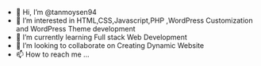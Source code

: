 - 👋 Hi, I’m @tanmoysen94
- 👀 I’m interested in HTML,CSS,Javascript,PHP ,WordPress Customization and WordPress Theme development
- 🌱 I’m currently learning Full stack Web Development 
- 💞️ I’m looking to collaborate on Creating Dynamic Website 
- 📫 How to reach me ...

<!---
tanmoysen94/tanmoysen94 is a ✨ special ✨ repository because its `README.md` (this file) appears on your GitHub profile.
You can click the Preview link to take a look at your changes.
--->
